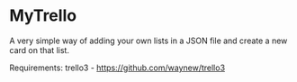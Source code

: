 # MyTrello
A very simple way of adding your own lists in a JSON file and create a new card on that list.

Requirements:
trello3 - https://github.com/waynew/trello3
